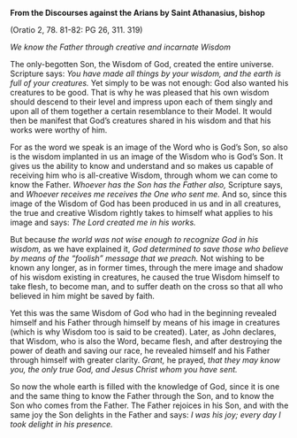 

**From the Discourses against the Arians by Saint Athanasius, bishop**

(Oratio 2, 78. 81-82: PG 26, 311. 319)

_We know the Father through creative and incarnate Wisdom_

The only-begotten Son, the Wisdom of God, created the entire universe. Scripture says: _You have made all things by your wisdom, and the earth is full of your creatures._ Yet simply to be was not enough: God also wanted his creatures to be good. That is why he was pleased that his own wisdom should descend to their level and impress upon each of them singly and upon all of them together a certain resemblance to their Model. It would then be manifest that God’s creatures shared in his wisdom and that his works were worthy of him.

For as the word we speak is an image of the Word who is God’s Son, so also is the wisdom implanted in us an image of the Wisdom who is God’s Son. It gives us the ability to know and understand and so makes us capable of receiving him who is all-creative Wisdom, through whom we can come to know the Father. _Whoever has the Son has the Father also,_ Scripture says, and _Whoever receives me receives the One who sent me._ And so, since this image of the Wisdom of God has been produced in us and in all creatures, the true and creative Wisdom rightly takes to himself what applies to his image and says: _The Lord created me in his works._

But because _the world was not wise enough to recognize God in his wisdom,_ as we have explained it, _God determined to save those who believe by means of the “foolish” message that we preach._ Not wishing to be known any longer, as in former times, through the mere image and shadow of his wisdom existing in creatures, he caused the true Wisdom himself to take flesh, to become man, and to suffer death on the cross so that all who believed in him might be saved by faith.

Yet this was the same Wisdom of God who had in the beginning revealed himself and his Father through himself by means of his image in creatures (which is why Wisdom too is said to be created). Later, as John declares, that Wisdom, who is also the Word, became flesh, and after destroying the power of death and saving our race, he revealed himself and his Father through himself with greater clarity. _Grant,_ he prayed, _that they may know you, the only true God, and Jesus Christ whom you have sent._

So now the whole earth is filled with the knowledge of God, since it is one and the same thing to know the Father through the Son, and to know the Son who comes from the Father. The Father rejoices in his Son, and with the same joy the Son delights in the Father and says: _I was his joy; every day I took delight in his presence._

